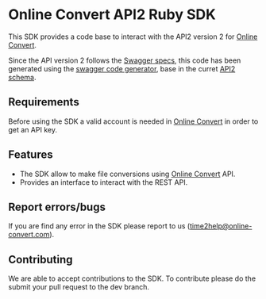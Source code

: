 # Online Convert API2 Ruby SDK

This SDK provides a code base to interact with the API2  version 2 for [Online Convert](http://www.online-convert.com/).

Since the API version 2 follows the [Swagger specs](http://swagger.io/), this code has been generated using the [swagger code generator](https://github.com/swagger-api/swagger-codegen), base in the curret [API2 schema](https://api2.online-convert.com/schema).

## Requirements
Before using the SDK a valid account is needed in [Online Convert](http://www.online-convert.com/) in order to get an API key.

## Features
  - The SDK allow to make file conversions using [Online Convert](http://www.online-convert.com/) API.
  - Provides an interface to interact with the REST API.

## Report errors/bugs
If you are find any error in the SDK please report to us ([time2help@online-convert.com](mailto:time2help@online-convert.com)). 

## Contributing
We are able to accept contributions to the SDK. To contribute please do the submit your pull request to the dev branch. 

